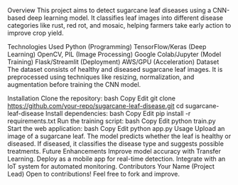 Overview
This project aims to detect sugarcane leaf diseases using a CNN-based deep learning model. It classifies leaf images into different disease categories like rust, red rot, and mosaic, helping farmers take early action to improve crop yield.

Technologies Used
Python (Programming)
TensorFlow/Keras (Deep Learning)
OpenCV, PIL (Image Processing)
Google Colab/Jupyter (Model Training)
Flask/Streamlit (Deployment)
AWS/GPU (Acceleration)
Dataset
The dataset consists of healthy and diseased sugarcane leaf images. It is preprocessed using techniques like resizing, normalization, and augmentation before training the CNN model.

Installation
Clone the repository:
bash
Copy
Edit
git clone https://github.com/your-repo/sugarcane-leaf-disease.git
cd sugarcane-leaf-disease
Install dependencies:
bash
Copy
Edit
pip install -r requirements.txt
Run the training script:
bash
Copy
Edit
python train.py
Start the web application:
bash
Copy
Edit
python app.py
Usage
Upload an image of a sugarcane leaf.
The model predicts whether the leaf is healthy or diseased.
If diseased, it classifies the disease type and suggests possible treatments.
Future Enhancements
Improve model accuracy with Transfer Learning.
Deploy as a mobile app for real-time detection.
Integrate with an IoT system for automated monitoring.
Contributors
Your Name (Project Lead)
Open to contributions! Feel free to fork and improve.
